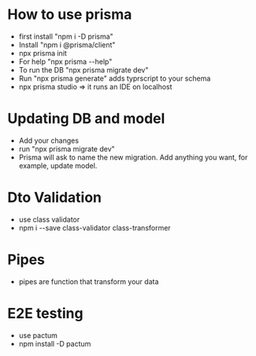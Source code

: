 # How to use prisma
- first install "npm i -D prisma" 
- Install "npm i @prisma/client"
- npx prisma init
- For help "npx prisma --help"
- To run the DB "npx prisma migrate dev"
- Run "npx prisma generate" adds typrscript to your schema
- npx prisma studio => it runs an IDE on localhost


# Updating DB and model 
- Add your changes 
- run "npx prisma migrate dev"
- Prisma will ask to name the new migration. Add anything you want, for example, update model. 


# Dto Validation
- use class validator 
- npm i --save class-validator class-transformer

# Pipes
- pipes are function that transform your data


# E2E testing
- use pactum 
- npm install -D pactum